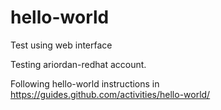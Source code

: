 # hello-world
Test using web interface

Testing ariordan-redhat account.

Following hello-world instructions in https://guides.github.com/activities/hello-world/
